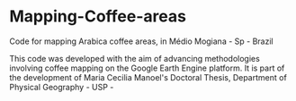 # Mapping-Coffee-areas
 Code for mapping Arabica coffee areas, in Médio Mogiana - Sp - Brazil

This code was developed with the aim of advancing methodologies involving coffee mapping on the Google Earth Engine platform.
It is part of the development of Maria Cecilia Manoel's Doctoral Thesis, Department of Physical Geography - USP -
